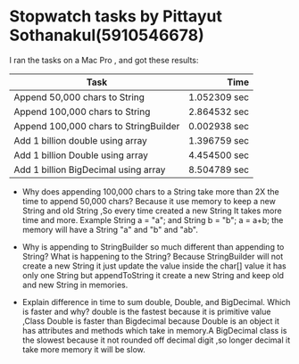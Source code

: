 
# Stopwatch tasks by Pittayut Sothanakul(5910546678)

I ran the tasks on a Mac Pro , and got these results:

Task					| Time
----------------------------------------|-------:
Append 50,000 chars to String		| 1.052309 sec
Append 100,000 chars to String		| 2.864532 sec
Append 100,000 chars to StringBuilder	| 0.002938 sec
Add 1 billion double using array	| 1.396759 sec
Add 1 billion Double using array 	| 4.454500 sec
Add 1 billion BigDecimal using array 	| 8.504789 sec


* Why does appending 100,000 chars to a String take more than 2X the time to append 50,000 chars?
 Because it use memory to keep a new String and old String ,So every time created a new String It takes more time and more.
Example String a = "a"; and String b = "b"; a = a+b;
the memory will have a String "a" and "b" and "ab".

* Why is appending to StringBuilder so much different than appending to String? What is happening to the String?
 Because StringBuilder will not create a new String it just update the value inside the char[] value it has only one String but appendToString it create a new String and keep old and new String in memories.

* Explain difference in time to sum double, Double, and BigDecimal. Which is faster and why?
 double is the fastest because it is primitive value ,Class Double is faster than Bigdecimal because Double is an object it has attributes and methods which take in memory.A BigDecimal class is the slowest because it not rounded off decimal digit ,so longer decimal it take more memory it will be slow.  
